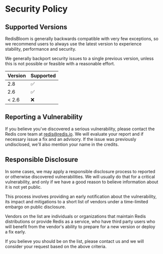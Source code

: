 # Security Policy

## Supported Versions

RedisBloom is generally backwards compatible with very few exceptions, so we
recommend users to always use the latest version to experience stability,
performance and security.

We generally backport security issues to a single previous version,
unless this is not possible or feasible with a reasonable effort.

| Version | Supported          |
| ------- | ------------------ |
| 2.8     | :white_check_mark: |
| 2.6     | :white_check_mark: |
| < 2.6   | :x:                |

## Reporting a Vulnerability

If you believe you've discovered a serious vulnerability, please contact the
Redis core team at redis@redis.io. We will evaluate your report and if
necessary issue a fix and an advisory. If the issue was previously undisclosed,
we'll also mention your name in the credits.

## Responsible Disclosure

In some cases, we may apply a responsible disclosure process to reported or
otherwise discovered vulnerabilities. We will usually do that for a critical
vulnerability, and only if we have a good reason to believe information about
it is not yet public.

This process involves providing an early notification about the vulnerability,
its impact and mitigations to a short list of vendors under a time-limited
embargo on public disclosure.

Vendors on the list are individuals or organizations that maintain Redis
distributions or provide Redis as a service, who have third party users who
will benefit from the vendor's ability to prepare for a new version or deploy a
fix early.

If you believe you should be on the list, please contact us and we will
consider your request based on the above criteria.
